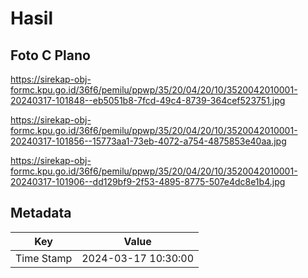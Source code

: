 # Hasil

## Foto C Plano

https://sirekap-obj-formc.kpu.go.id/36f6/pemilu/ppwp/35/20/04/20/10/3520042010001-20240317-101848--eb5051b8-7fcd-49c4-8739-364cef523751.jpg

https://sirekap-obj-formc.kpu.go.id/36f6/pemilu/ppwp/35/20/04/20/10/3520042010001-20240317-101856--15773aa1-73eb-4072-a754-4875853e40aa.jpg

https://sirekap-obj-formc.kpu.go.id/36f6/pemilu/ppwp/35/20/04/20/10/3520042010001-20240317-101906--dd129bf9-2f53-4895-8775-507e4dc8e1b4.jpg


## Metadata

| Key        | Value               |
| ---------- | ------------------- |
| Time Stamp | 2024-03-17 10:30:00 |



